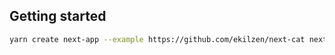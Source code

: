 ## Getting started

```bash
yarn create next-app --example https://github.com/ekilzen/next-cat next-cat-app
```
